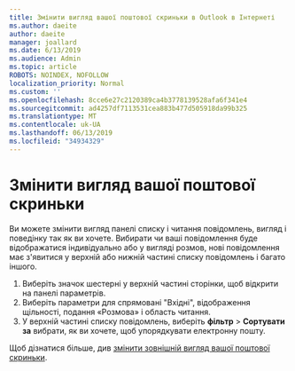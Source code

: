 ```yaml
---
title: Змінити вигляд вашої поштової скриньки в Outlook в Інтернеті
ms.author: daeite
author: daeite
manager: joallard
ms.date: 6/13/2019
ms.audience: Admin
ms.topic: article
ROBOTS: NOINDEX, NOFOLLOW
localization_priority: Normal
ms.custom: ''
ms.openlocfilehash: 8cce6e27c2120389ca4b3778139528afa6f341e4
ms.sourcegitcommit: ad4257df7113531cea883b477d505918da99b325
ms.translationtype: MT
ms.contentlocale: uk-UA
ms.lasthandoff: 06/13/2019
ms.locfileid: "34934329"
---
```

# <a name="change-the-look-of-your-mailbox"></a>Змінити вигляд вашої поштової скриньки

Ви можете змінити вигляд панелі списку і читання повідомлень, вигляд і поведінку так як ви хочете. Вибирати чи ваші повідомлення буде відображатися індивідуально або у вигляді розмов, нові повідомлення має з'явитися у верхній або нижній частині списку повідомлень і багато іншого.

1. Виберіть значок шестерні у верхній частині сторінки, щоб відкрити на панелі параметрів.
1. Виберіть параметри для спрямовані "Вхідні", відображення щільності, подання «Розмова» і область читання.
1. У верхній частині списку повідомлень, виберіть **фільтр** > **Сортувати за** вибрати, як ви хочете, щоб упорядкувати електронну пошту.

Щоб дізнатися більше, див [змінити зовнішній вигляд вашої поштової скриньки](https://support.office.com/article/b41c2ecb-f23c-42b3-b7f8-659646d5e58c).